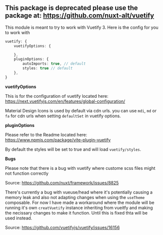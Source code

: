 ## This package is deprecated please use the package at: https://github.com/nuxt-alt/vuetify

This module is meant to try to work with Vuetify 3. Here is the config for you to work with

```ts
vuetify: {
    vuetifyOptions: {

    },
    pluginOptions: {
        autoImports: true, // default
        styles: true // default
    },
}
```

**vuetifyOptions**

This is for the configuration of vuetify located here: 
https://next.vuetifyjs.com/en/features/global-configuration/

Material Design Icons is used by default via cdn urls. you can use `mdi`, `md` or `fa` for cdn urls when setting `defaultSet` in vuetify options.

**pluginOptions**

Please refer to the Readme located here: 
https://www.npmjs.com/package/vite-plugin-vuetify 

By default the styles will be set to true and will load `vuetify/styles`.

**Bugs**

Please note that there is a bug with vuetify where custome scss files might not function correctly

Source: https://github.com/nuxt/framework/issues/8825

There's currently a bug with vueuse/head where it's potentially causing a memory leak and also not adapting changes when using the `useTheme` composable. For now I have made a workaround where the module will be running it's own `creatVuetify` instance inheriting from vueitfy and making the necissary changes to make it function. Until this is fixed thta will be used instead.

Source: https://github.com/vuetifyjs/vuetify/issues/16156
